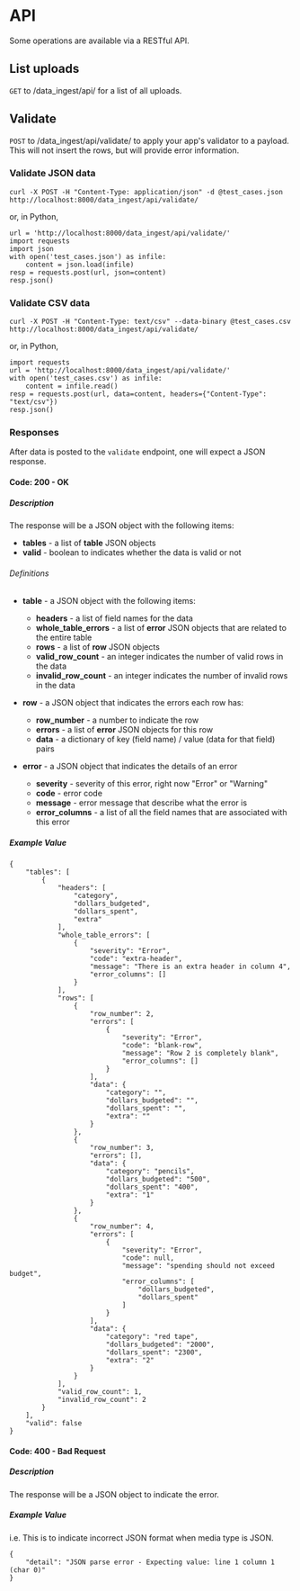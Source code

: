 API
===

Some operations are available via a RESTful API.

List uploads
------------

`GET` to /data_ingest/api/ for a list of all uploads.

Validate
--------

`POST` to /data_ingest/api/validate/ to apply your app's validator
to a payload.  This will not insert the rows, but will provide 
error information.

### Validate JSON data

    curl -X POST -H "Content-Type: application/json" -d @test_cases.json http://localhost:8000/data_ingest/api/validate/

or, in Python,

    url = 'http://localhost:8000/data_ingest/api/validate/'
    import requests
    import json
    with open('test_cases.json') as infile:
        content = json.load(infile)
    resp = requests.post(url, json=content)
    resp.json()

### Validate CSV data

    curl -X POST -H "Content-Type: text/csv" --data-binary @test_cases.csv http://localhost:8000/data_ingest/api/validate/  
    
or, in Python,

    import requests
    url = 'http://localhost:8000/data_ingest/api/validate/'
    with open('test_cases.csv') as infile:
        content = infile.read()
    resp = requests.post(url, data=content, headers={"Content-Type": "text/csv"})
    resp.json()


### Responses

After data is posted to the `validate` endpoint, one will expect a JSON response.

#### Code: 200 - OK

##### Description

The response will be a JSON object with the following items:
  - **tables** - a list of **table** JSON objects
  - **valid** - boolean to indicates whether the data is valid or not

###### Definitions
  - **table** - a JSON object with the following items:
    - **headers** - a list of field names for the data
    - **whole_table_errors** - a list of **error** JSON objects that are related to the entire table
    - **rows** - a list of **row** JSON objects
    - **valid_row_count** - an integer indicates the number of valid rows in the data
    - **invalid_row_count** - an integer indicates the number of invalid rows in the data


  - **row** -  a JSON object that indicates the errors each row has:
    - **row_number** - a number to indicate the row
    - **errors** - a list of **error** JSON objects for this row
    - **data** - a dictionary of key (field name) / value (data for that field) pairs


  - **error** - a JSON object that indicates the details of an error
    - **severity** - severity of this error, right now "Error" or "Warning"
    - **code** - error code
    - **message** - error message that describe what the error is
    - **error_columns** - a list of all the field names that are associated with this error

##### Example Value

    {
        "tables": [
            {
                "headers": [
                    "category",
                    "dollars_budgeted",
                    "dollars_spent",
                    "extra"
                ],
                "whole_table_errors": [
                    {
                        "severity": "Error",
                        "code": "extra-header",
                        "message": "There is an extra header in column 4",
                        "error_columns": []
                    }
                ],
                "rows": [
                    {
                        "row_number": 2,
                        "errors": [
                            {
                                "severity": "Error",
                                "code": "blank-row",
                                "message": "Row 2 is completely blank",
                                "error_columns": []
                            }
                        ],
                        "data": {
                            "category": "",
                            "dollars_budgeted": "",
                            "dollars_spent": "",
                            "extra": ""
                        }
                    },
                    {
                        "row_number": 3,
                        "errors": [],
                        "data": {
                            "category": "pencils",
                            "dollars_budgeted": "500",
                            "dollars_spent": "400",
                            "extra": "1"
                        }
                    },
                    {
                        "row_number": 4,
                        "errors": [
                            {
                                "severity": "Error",
                                "code": null,
                                "message": "spending should not exceed budget",
                                "error_columns": [
                                    "dollars_budgeted",
                                    "dollars_spent"
                                ]
                            }
                        ],
                        "data": {
                            "category": "red tape",
                            "dollars_budgeted": "2000",
                            "dollars_spent": "2300",
                            "extra": "2"
                        }
                    }
                ],
                "valid_row_count": 1,
                "invalid_row_count": 2
            }
        ],
        "valid": false
    }

#### Code: 400 - Bad Request

##### Description

The response will be a JSON object to indicate the error.


##### Example Value

i.e. This is to indicate incorrect JSON format when media type is JSON.

    {
        "detail": "JSON parse error - Expecting value: line 1 column 1 (char 0)"
    }
